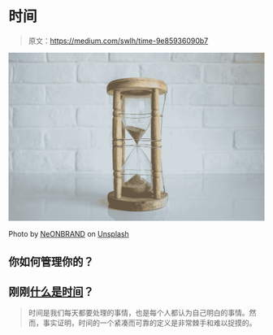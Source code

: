 # 时间

> 原文：<https://medium.com/swlh/time-9e85936090b7>

![](img/3658c8a1abe1c9e333884d1df92e32d8.png)

Photo by [NeONBRAND](https://unsplash.com/@neonbrand?utm_source=medium&utm_medium=referral) on [Unsplash](https://unsplash.com?utm_source=medium&utm_medium=referral)

## 你如何管理你的？

## 刚刚[什么是时间](http://www.exactlywhatistime.com/definition-of-time/)？

> 时间是我们每天都要处理的事情，也是每个人都认为自己明白的事情。然而，事实证明，时间的一个紧凑而可靠的定义是非常棘手和难以捉摸的。